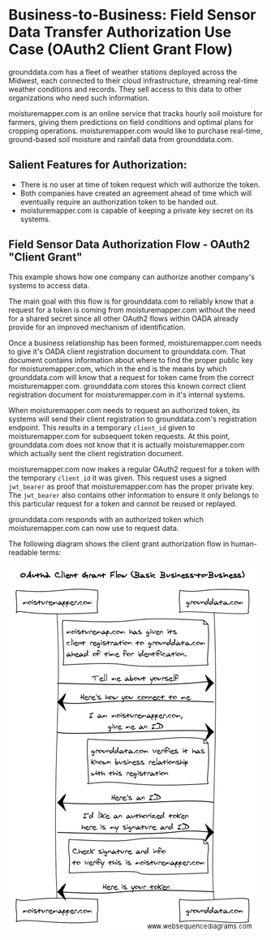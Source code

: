 # Business-to-Business: Field Sensor Data Transfer Authorization Use Case (OAuth2 Client Grant Flow)

grounddata.com has a fleet of weather stations deployed across the Midwest, each connected
to their cloud infrastructure, streaming real-time weather conditions and records.  They sell
access to this data to other organizations who need such information.  

moisturemapper.com is an online service that tracks hourly soil moisture for farmers,
giving them predictions on field conditions and optimal plans for cropping operations.
moisturemapper.com would like to purchase real-time, ground-based soil moisture and 
rainfall data from grounddata.com.  

## Salient Features for Authorization:
* There is no user at time of token request which will authorize the token.
* Both companies have created an agreement ahead of time which will eventually require
  an authorization token to be handed out.
* moisturemapper.com is capable of keeping a private key secret on its systems.

## Field Sensor Data Authorization Flow - OAuth2 "Client Grant"
This example shows how one company can authorize another company's systems to access data.

The main goal with this flow is for grounddata.com to reliably know that a request for a token
is coming from moisturemapper.com without the need for a shared secret since all other
OAuth2 flows within OADA already provide for an improved mechanism of identification.

Once a business relationship has been formed, moisturemapper.com needs to give it's
OADA client registration document to grounddata.com.  That document contains information
about where to find the proper public key for moisturemapper.com, which in the end is
the means by which grounddata.com will know that a request for token came from the 
correct moisturemapper.com.  grounddata.com stores this known correct client registration 
document for moisturemapper.com in it's internal systems.

When moisturemapper.com needs to request an authorized token, its systems will
send their client registration to grounddata.com's registration endpoint.  This 
results in a temporary `client_id` given to moisturemapper.com for subsequent
token requests.  At this point, grounddata.com does not know that it is actually
moisturemapper.com which actually sent the client registration document.

moisturemapper.com now makes a regular OAuth2 request for a token with the
temporary `client_id` it was given.  This request uses a signed `jwt_bearer`
as proof that moisturemapper.com has the proper private key.  The `jwt_bearer`
also contains other information to ensure it only belongs to this particular
request for a token and cannot be reused or replayed.

grounddata.com responds with an authorized token which moisturemapper.com 
can now use to request data. 

The following diagram shows the client grant authorization flow in human-readable terms:

![OAuth2 Client Grant Flow, Human Readable](client-english.png)

